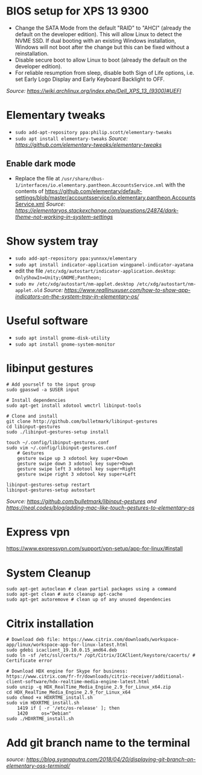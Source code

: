 # BIOS setup for XPS 13 9300
- Change the SATA Mode from the default "RAID" to "AHCI" (already the default on the developer edition). This will allow Linux to detect the NVME SSD. If dual booting with an existing Windows installation, Windows will not boot after the change but this can be fixed without a reinstallation.
- Disable secure boot to allow Linux to boot (already the default on the developer edition).
- For reliable resumption from sleep, disable both Sign of Life options, i.e. set Early Logo Display and Early Keyboard Backlight to OFF.

_Source: https://wiki.archlinux.org/index.php/Dell_XPS_13_(9300)#UEFI_

# Elementary tweaks
- `sudo add-apt-repository ppa:philip.scott/elementary-tweaks`
- `sudo apt install elementary-tweaks`
_Source: https://github.com/elementary-tweaks/elementary-tweaks_

## Enable dark mode
- Replace the file at `/usr/share/dbus-1/interfaces/io.elementary.pantheon.AccountsService.xml` with the contents of https://github.com/elementary/default-settings/blob/master/accountsservice/io.elementary.pantheon.AccountsService.xml
_Source: https://elementaryos.stackexchange.com/questions/24874/dark-theme-not-working-in-system-settings_

# Show system tray
- `sudo add-apt-repository ppa:yunnxx/elementary`
- `sudo apt install indicator-application wingpanel-indicator-ayatana`
- edit the file `/etc/xdg/autostart/indicator-application.desktop`: `OnlyShowIn=Unity;GNOME;Pantheon;`
- `sudo mv /etc/xdg/autostart/nm-applet.desktop /etc/xdg/autostart/nm-applet.old`
_Source: https://www.reallinuxuser.com/how-to-show-app-indicators-on-the-system-tray-in-elementary-os/_

# Useful software
- `sudo apt install gnome-disk-utility`
- `sudo apt install gnome-system-monitor`

# libinput gestures
```
# Add yourself to the input group
sudo gpasswd -a $USER input

# Install dependencies
sudo apt-get install xdotool wmctrl libinput-tools

# Clone and install
git clone http://github.com/bulletmark/libinput-gestures
cd libinput-gestures
sudo ./libinput-gestures-setup install

touch ~/.config/libinput-gestures.conf
sudo vim ~/.config/libinput-gestures.conf
    # Gestures
    gesture swipe up 3 xdotool key super+Down
    gesture swipe down 3 xdotool key super+Down
    gesture swipe left 3 xdotool key super+Right
    gesture swipe right 3 xdotool key super+Left

libinput-gestures-setup restart
libinput-gestures-setup autostart
```
_Source: https://github.com/bulletmark/libinput-gestures and https://neal.codes/blog/adding-mac-like-touch-gestures-to-elementary-os_

# Express vpn
https://www.expressvpn.com/support/vpn-setup/app-for-linux/#install


# System Cleanup
```
sudo apt-get autoclean # clean partial packages using a command
sudo apt-get clean # auto cleanup apt-cache
sudo apt-get autoremove # clean up of any unused dependencies
```

# Citrix installation
```
# Download deb file: https://www.citrix.com/downloads/workspace-app/linux/workspace-app-for-linux-latest.html
sudo gdebi icaclient_19.10.0.15_amd64.deb
sudo ln -sf /etc/ssl/certs/* /opt/Citrix/ICAClient/keystore/cacerts/ # Certificate error

# Download HDX engine for Skype for business: https://www.citrix.com/fr-fr/downloads/citrix-receiver/additional-client-software/hdx-realtime-media-engine-latest.html
sudo unzip -q HDX_RealTime_Media_Engine_2.9_for_Linux_x64.zip
cd HDX_RealTime_Media_Engine_2.9_for_Linux_x64
sudo chmod +x HDXRTME_install.sh
sudo vim HDXRTME_install.sh 
    1419 if [ -r '/etc/os-release' ]; then
    1420     os="Debian"
sudo ./HDXRTME_install.sh
```

# Add git branch name to the terminal
_source: https://blog.syanaputra.com/2018/04/20/displaying-git-branch-on-elementary-oss-terminal/_

